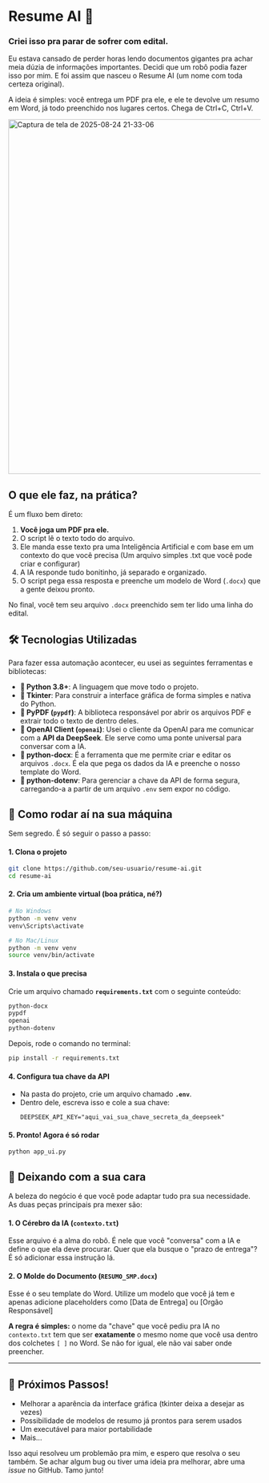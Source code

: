 # Resume AI 🤖

### Criei isso pra parar de sofrer com edital.

Eu estava cansado de perder horas lendo documentos gigantes pra achar meia dúzia de informações importantes. Decidi que um robô podia fazer isso por mim. E foi assim que nasceu o Resume AI (um nome com toda certeza original).

A ideia é simples: você entrega um PDF pra ele, e ele te devolve um resumo em Word, já todo preenchido nos lugares certos. Chega de Ctrl+C, Ctrl+V.

<img width="818" height="709" alt="Captura de tela de 2025-08-24 21-33-06" src="https://github.com/user-attachments/assets/18089097-c93f-4cea-bc8a-7d06ed8bfa5f" />

## O que ele faz, na prática?

É um fluxo bem direto:

1.  **Você joga um PDF pra ele.**
2.  O script lê o texto todo do arquivo.
3.  Ele manda esse texto pra uma Inteligência Artificial e com base em um contexto do que você precisa (Um arquivo simples .txt que você pode criar e configurar)
4.  A IA responde tudo bonitinho, já separado e organizado.
5.  O script pega essa resposta e preenche um modelo de Word (`.docx`) que a gente deixou pronto.

No final, você tem seu arquivo `.docx` preenchido sem ter lido uma linha do edital.

## 🛠️ Tecnologias Utilizadas

Para fazer essa automação acontecer, eu usei as seguintes ferramentas e bibliotecas:

  * **🐍 Python 3.8+**: A linguagem que move todo o projeto.
  * **🎨 Tkinter**: Para construir a interface gráfica de forma simples e nativa do Python.
  * **📄 PyPDF (`pypdf`)**: A biblioteca responsável por abrir os arquivos PDF e extrair todo o texto de dentro deles.
  * **🤖 OpenAI Client (`openai`)**: Usei o cliente da OpenAI para me comunicar com a **API da DeepSeek**. Ele serve como uma ponte universal para conversar com a IA.
  * **📝 python-docx**: É a ferramenta que me permite criar e editar os arquivos `.docx`. É ela que pega os dados da IA e preenche o nosso template do Word.
  * **🔑 python-dotenv**: Para gerenciar a chave da API de forma segura, carregando-a a partir de um arquivo `.env` sem expor no código.

## 🚀 Como rodar aí na sua máquina

Sem segredo. É só seguir o passo a passo:

#### 1\. Clona o projeto

```bash
git clone https://github.com/seu-usuario/resume-ai.git
cd resume-ai
```

#### 2\. Cria um ambiente virtual (boa prática, né?)

```bash
# No Windows
python -m venv venv
venv\Scripts\activate

# No Mac/Linux
python -m venv venv
source venv/bin/activate
```

#### 3\. Instala o que precisa

Crie um arquivo chamado **`requirements.txt`** com o seguinte conteúdo:

```txt
python-docx
pypdf
openai
python-dotenv
```

Depois, rode o comando no terminal:

```bash
pip install -r requirements.txt
```

#### 4\. Configura tua chave da API

  * Na pasta do projeto, crie um arquivo chamado **`.env`**.
  * Dentro dele, escreva isso e cole a sua chave:
    ```
    DEEPSEEK_API_KEY="aqui_vai_sua_chave_secreta_da_deepseek"
    ```

#### 5\. Pronto\! Agora é só rodar

```bash
python app_ui.py
```

## 🎨 Deixando com a sua cara

A beleza do negócio é que você pode adaptar tudo pra sua necessidade. As duas peças principais pra mexer são:

#### 1\. O Cérebro da IA (`contexto.txt`)

Esse arquivo é a alma do robô. É nele que você "conversa" com a IA e define o que ela deve procurar. Quer que ela busque o "prazo de entrega"? É só adicionar essa instrução lá.

#### 2\. O Molde do Documento (`RESUMO_SMP.docx`)

Esse é o seu template do Word. Utilize um modelo que você já tem e apenas adicione placeholders como [Data de Entrega] ou [Orgão Responsável]

**A regra é simples:** o nome da "chave" que você pediu pra IA no `contexto.txt` tem que ser **exatamente** o mesmo nome que você usa dentro dos colchetes `[ ]` no Word. Se não for igual, ele não vai saber onde preencher.

-----

## 🚶 Próximos Passos!

- Melhorar a aparência da interface gráfica (tkinter deixa a desejar as vezes)
- Possibilidade de modelos de resumo já prontos para serem usados
- Um executável para maior portabilidade
- Mais...

Isso aqui resolveu um problemão pra mim, e espero que resolva o seu também. Se achar algum bug ou tiver uma ideia pra melhorar, abre uma *issue* no GitHub. Tamo junto\!
